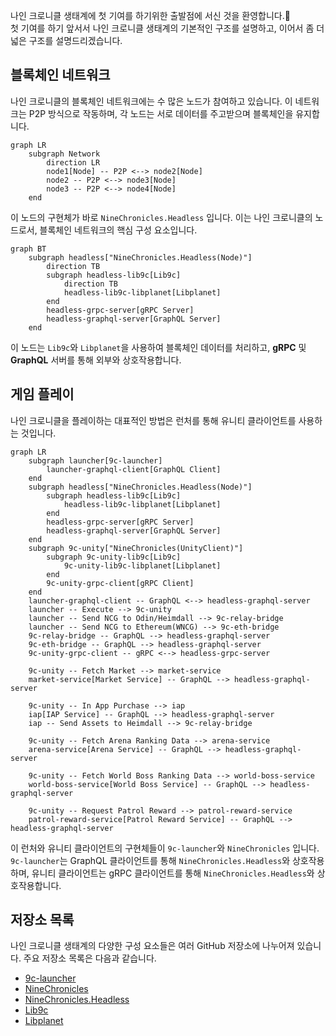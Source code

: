 나인 크로니클 생태계에 첫 기여를 하기위한 출발점에 서신 것을 환영합니다.:tada:<br>
첫 기여를 하기 앞서서 나인 크로니클 생태계의 기본적인 구조를 설명하고, 이어서 좀 더 넓은 구조를 설명드리겠습니다.

## 블록체인 네트워크

나인 크로니클의 블록체인 네트워크에는 수 많은 노드가 참여하고 있습니다. 이 네트워크는 P2P 방식으로 작동하며, 각 노드는 서로 데이터를 주고받으며 블록체인을 유지합니다.

```mermaid
graph LR
    subgraph Network
        direction LR
        node1[Node] -- P2P <--> node2[Node]
        node2 -- P2P <--> node3[Node]
        node3 -- P2P <--> node4[Node]
    end
```

이 노드의 구현체가 바로 `NineChronicles.Headless` 입니다. 이는 나인 크로니클의 노드로서, 블록체인 네트워크의 핵심 구성 요소입니다.

```mermaid
graph BT
    subgraph headless["NineChronicles.Headless(Node)"]
        direction TB
        subgraph headless-lib9c[Lib9c]
            direction TB
            headless-lib9c-libplanet[Libplanet]
        end
        headless-grpc-server[gRPC Server]
        headless-graphql-server[GraphQL Server]
    end
```

이 노드는 `Lib9c`와 `Libplanet`을 사용하여 블록체인 데이터를 처리하고,  **gRPC** 및 **GraphQL** 서버를 통해 외부와 상호작용합니다.

## 게임 플레이

나인 크로니클을 플레이하는 대표적인 방법은 런처를 통해 유니티 클라이언트를 사용하는 것입니다.

```mermaid
graph LR
    subgraph launcher[9c-launcher]
        launcher-graphql-client[GraphQL Client]
    end
    subgraph headless["NineChronicles.Headless(Node)"]
        subgraph headless-lib9c[Lib9c]
            headless-lib9c-libplanet[Libplanet]
        end
        headless-grpc-server[gRPC Server]
        headless-graphql-server[GraphQL Server]
    end
    subgraph 9c-unity["NineChronicles(UnityClient)"]
        subgraph 9c-unity-lib9c[Lib9c]
            9c-unity-lib9c-libplanet[Libplanet]
        end
        9c-unity-grpc-client[gRPC Client]
    end
    launcher-graphql-client -- GraphQL <--> headless-graphql-server
    launcher -- Execute --> 9c-unity
    launcher -- Send NCG to Odin/Heimdall --> 9c-relay-bridge
    launcher -- Send NCG to Ethereum(WNCG) --> 9c-eth-bridge
    9c-relay-bridge -- GraphQL --> headless-graphql-server
    9c-eth-bridge -- GraphQL --> headless-graphql-server
    9c-unity-grpc-client -- gRPC <--> headless-grpc-server

    9c-unity -- Fetch Market --> market-service
    market-service[Market Service] -- GraphQL --> headless-graphql-server

    9c-unity -- In App Purchase --> iap
    iap[IAP Service] -- GraphQL --> headless-graphql-server
    iap -- Send Assets to Heimdall --> 9c-relay-bridge

    9c-unity -- Fetch Arena Ranking Data --> arena-service
    arena-service[Arena Service] -- GraphQL --> headless-graphql-server

    9c-unity -- Fetch World Boss Ranking Data --> world-boss-service
    world-boss-service[World Boss Service] -- GraphQL --> headless-graphql-server

    9c-unity -- Request Patrol Reward --> patrol-reward-service
    patrol-reward-service[Patrol Reward Service] -- GraphQL --> headless-graphql-server

```

이 런처와 유니티 클라이언트의 구현체들이 `9c-launcher`와 `NineChronicles` 입니다. `9c-launcher`는 GraphQL 클라이언트를 통해 `NineChronicles.Headless`와 상호작용하며, 유니티 클라이언트는 gRPC 클라이언트를 통해 `NineChronicles.Headless`와 상호작용합니다.

## 저장소 목록

나인 크로니클 생태계의 다양한 구성 요소들은 여러 GitHub 저장소에 나누어져 있습니다. 주요 저장소 목록은 다음과 같습니다.

- [9c-launcher](https://github.com/planetarium/9c-launcher)
- [NineChronicles](https://github.com/planetarium/NineChronicles)
- [NineChronicles.Headless](https://github.com/planetarium/NineChronicles.Headless)
- [Lib9c](https://github.com/planetarium/lib9c)
- [Libplanet](https://github.com/planetarium/libplanet)
